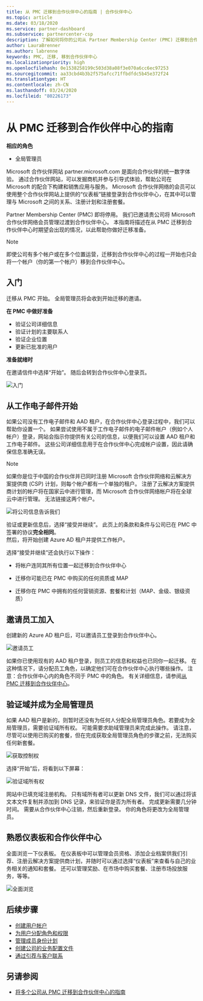 ```yaml
---
title: 从 PMC 迁移到合作伙伴中心的指南 | 合作伙伴中心
ms.topic: article
ms.date: 03/18/2020
ms.service: partner-dashboard
ms.subservice: partnercenter-csp
description: 了解如何将你的公司从 Partner Membership Center (PMC) 迁移到合作伙伴中心。
author: LauraBrenner
ms.author: labrenne
keywords: PMC, 迁移, 移到合作伙伴中心
ms.localizationpriority: high
ms.openlocfilehash: 0e1538258199c503d38a08f3e070a6cc6ec97253
ms.sourcegitcommit: aa33cbd4b3b2f575afcc71ffbdfdc5b45e372f24
ms.translationtype: HT
ms.contentlocale: zh-CN
ms.lasthandoff: 03/24/2020
ms.locfileid: "80226173"
---
```

# <a name="guide-to-migrating-from-pmc-to-partner-center"></a>从 PMC 迁移到合作伙伴中心的指南

**相应的角色**

- 全局管理员

Microsoft 合作伙伴网站 partner.microsoft.com 是面向合作伙伴的统一数字体验。 通过合作伙伴网站，可以发掘商机并参与引导式体验，帮助公司在 Microsoft 的配合下构建和销售应用与服务。 Microsoft 合作伙伴网络的会员可以使用整个合作伙伴网站上提供的“仪表板”链接登录到合作伙伴中心，在其中可以管理与 Microsoft 之间的关系、注册计划和注册套餐。 

Partner Membership Center (PMC) 即将停用。 我们已邀请贵公司将 Microsoft 合作伙伴网络会员管理过渡到合作伙伴中心。 本指南将描述在从 PMC 迁移到合作伙伴中心时期望会出现的情况，以此帮助你做好迁移准备。

>[!Note]
>即使公司有多个帐户或在多个位置运营，迁移到合作伙伴中心的过程一开始也只会将一个帐户（你的第一个帐户）移到合作伙伴中心。

## <a name="get-started"></a>入门

迁移从 PMC 开始。 全局管理员将会收到开始迁移的邀请。 

**在 PMC 中做好准备**
- 验证公司详细信息 
- 验证计划的主要联系人 
- 验证企业位置
- 更新已批准的用户

**准备就绪时**

在邀请信件中选择“开始”。  随后会转到合作伙伴中心登录页。

![入门](images/migration/getstarted.jpg)

## <a name="start-with-your-work-email"></a>从工作电子邮件开始

如果公司没有工作电子邮件和 AAD 租户，在合作伙伴中心登录过程中，我们可以帮助你设置一个。 如果尝试使用不属于工作电子邮件的电子邮件帐户（例如个人帐户）登录，网站会指示你提供有关公司的信息，以便我们可以设置 AAD 租户和工作电子邮件。
这些公司详细信息用于在合作伙伴中心完成帐户设置，因此请确保信息准确无误。

>[!Note]
>如果你是位于中国的合作伙伴并已同时注册 Microsoft 合作伙伴网络和云解决方案提供商 (CSP) 计划，则每个帐户都有一个单独的租户。 注册了云解决方案提供商计划的帐户将在国家云中进行管理，而 Microsoft 合作伙伴网络帐户将在全球云中进行管理。 无法链接这两个帐户。

![将公司信息告诉我们](images/migration/newtellusabout.png)

验证或更新信息后，选择“接受并继续”。 
此页上的条款和条件与公司已在 PMC 中签署的协议**完全相同**。  
然后，将开始创建 Azure AD 租户并提供工作帐户。

选择“接受并继续”还会执行以下操作： 

- 将帐户连同其所有位置一起迁移到合作伙伴中心

- 迁移你可能已在 PMC 中购买的任何资质或 MAP

- 迁移你在 PMC 中拥有的任何营销资源、套餐和计划（MAP、金级、银级资质）

## <a name="invite-employees-to-join-you"></a>邀请员工加入

创建新的 Azure AD 租户后，可以邀请员工登录到合作伙伴中心。

![邀请员工](images/migration/invite.png)


如果你已使用现有的 AAD 租户登录，则员工的信息和权益也已同你一起迁移。 在这种情况下，请分配员工角色，以确定他们可在合作伙伴中心执行哪些操作。 注意：合作伙伴中心内的角色不同于 PMC 中的角色。 有关详细信息，请参阅[从 PMC 迁移到合作伙伴中心](move-pmc-pc-map.md)。

## <a name="verify-your-domain-and-become-a-global-admin"></a>验证域并成为全局管理员  

如果 AAD 租户是新的，则暂时还没有为任何人分配全局管理员角色。若要成为全局管理员，需要验证域所有权。 可能需要求助域管理员来完成此操作。 请注意，尽管可以使用已购买的套餐，但在完成获取全局管理员角色的步骤之前，无法购买任何新套餐。 

![获取控制权](images/migration/takecontrol.png)

选择“开始”后，将看到以下屏幕：

![验证域所有权](images/migration/verifytxt.png)

网站中已填充域注册机构。 只有域所有者可以更新 DNS 文件，我们可以通过将该文本文件复制并添加到 DNS 记录，来验证你是否为所有者。 完成更新需要几分钟时间。 需要从合作伙伴中心注销，然后重新登录。 你的角色将更改为全局管理员。 


## <a name="get-acquainted-with-your-dashboard-and-partner-center"></a>熟悉仪表板和合作伙伴中心

全面浏览一下仪表板。 在仪表板中可以管理会员资格、添加企业档案供我们引荐、注册云解决方案提供商计划，并随时可以通过选择“仪表板”来查看与自己的业务相关的通知和套餐。  还可以管理奖励、在市场中购买套餐、注册市场投放服务，等等。  

![全面浏览](images/migration/fre.png)

## <a name="next-steps"></a>后续步骤

- [创建用户帐户](create-user-accounts-and-set-permissions.md)
- [为用户分配角色和权限](permissions-overview.md)
- [管理成员身份计划](renew-mpn-offers.md)
- [创建公司的业务配置文件](create-a-marketing-profile.md)
- [通过引荐与客户联系](responding-to-referrals.md)

## <a name="see-also"></a>另请参阅

- [将多个公司从 PMC 迁移到合作伙伴中心的指南](move-multiple-companies.md)
